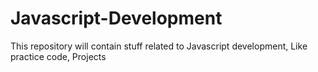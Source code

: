 # Javascript-Development
This repository will contain stuff related to Javascript development, Like practice code, Projects
